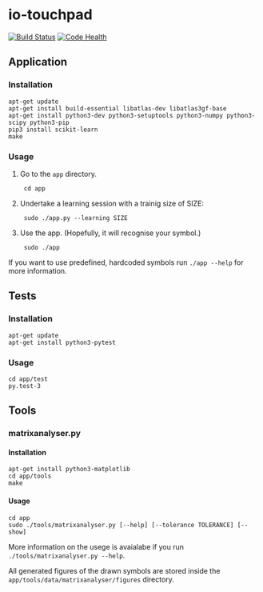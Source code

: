# io-touchpad

[![Build Status](https://travis-ci.org/0mp/io-touchpad.svg?branch=master)](https://travis-ci.org/0mp/io-touchpad)
[![Code Health](https://landscape.io/github/0mp/io-touchpad/master/landscape.svg?style=flat)](https://landscape.io/github/0mp/io-touchpad/master)

## Application

### Installation

    apt-get update
    apt-get install build-essential libatlas-dev libatlas3gf-base
    apt-get install python3-dev python3-setuptools python3-numpy python3-scipy python3-pip
    pip3 install scikit-learn
    make

### Usage

1. Go to the `app` directory.

        cd app

2. Undertake a learning session with a trainig size of SIZE:

        sudo ./app.py --learning SIZE

3. Use the app. (Hopefully, it will recognise your symbol.)

        sudo ./app

If you want to use predefined, hardcoded symbols run `./app --help` for more information.



## Tests

### Installation

    apt-get update
    apt-get install python3-pytest

### Usage

    cd app/test
    py.test-3


## Tools

### matrixanalyser.py

#### Installation

    apt-get install python3-matplotlib
    cd app/tools
    make

#### Usage

    cd app
    sudo ./tools/matrixanalyser.py [--help] [--tolerance TOLERANCE] [--show]

More information on the usege is avaialabe if you run `./tools/matrixanalyser.py --help`.


All generated figures of the drawn symbols are stored inside
the `app/tools/data/matrixanalyser/figures` directory.
